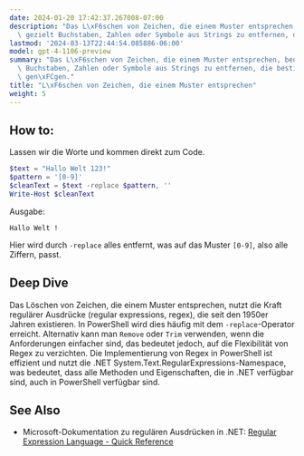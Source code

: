 ```yaml
---
date: 2024-01-20 17:42:37.267008-07:00
description: "Das L\xF6schen von Zeichen, die einem Muster entsprechen, bedeutet,\
  \ gezielt Buchstaben, Zahlen oder Symbole aus Strings zu entfernen, die bestimmten\u2026"
lastmod: '2024-03-13T22:44:54.085886-06:00'
model: gpt-4-1106-preview
summary: "Das L\xF6schen von Zeichen, die einem Muster entsprechen, bedeutet, gezielt\
  \ Buchstaben, Zahlen oder Symbole aus Strings zu entfernen, die bestimmten Kriterien\
  \ gen\xFCgen."
title: "L\xF6schen von Zeichen, die einem Muster entsprechen"
weight: 5
---
```


## How to:
Lassen wir die Worte und kommen direkt zum Code.

```PowerShell
$text = "Hallo Welt 123!"
$pattern = '[0-9]'
$cleanText = $text -replace $pattern, ''
Write-Host $cleanText
```
Ausgabe:
```
Hallo Welt !
```

Hier wird durch `-replace` alles entfernt, was auf das Muster `[0-9]`, also alle Ziffern, passt.

## Deep Dive
Das Löschen von Zeichen, die einem Muster entsprechen, nutzt die Kraft regulärer Ausdrücke (regular expressions, regex), die seit den 1950er Jahren existieren. In PowerShell wird dies häufig mit dem `-replace`-Operator erreicht. Alternativ kann man `Remove` oder `Trim` verwenden, wenn die Anforderungen einfacher sind, das bedeutet jedoch, auf die Flexibilität von Regex zu verzichten. Die Implementierung von Regex in PowerShell ist effizient und nutzt die .NET System.Text.RegularExpressions-Namespace, was bedeutet, dass alle Methoden und Eigenschaften, die in .NET verfügbar sind, auch in PowerShell verfügbar sind.

## See Also
- Microsoft-Dokumentation zu regulären Ausdrücken in .NET: [Regular Expression Language - Quick Reference](https://docs.microsoft.com/dotnet/standard/base-types/regular-expression-language-quick-reference)
